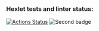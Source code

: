 ### Hexlet tests and linter status:
[![Actions Status](https://github.com/IVF13/java-project-lvl1/workflows/hexlet-check/badge.svg)](https://github.com/IVF13/java-project-lvl1/actions)
![Second badge](https://github.com/github/java-project-lvl1/actions/workflows/github-actions-demo.yml/badge.svg)

